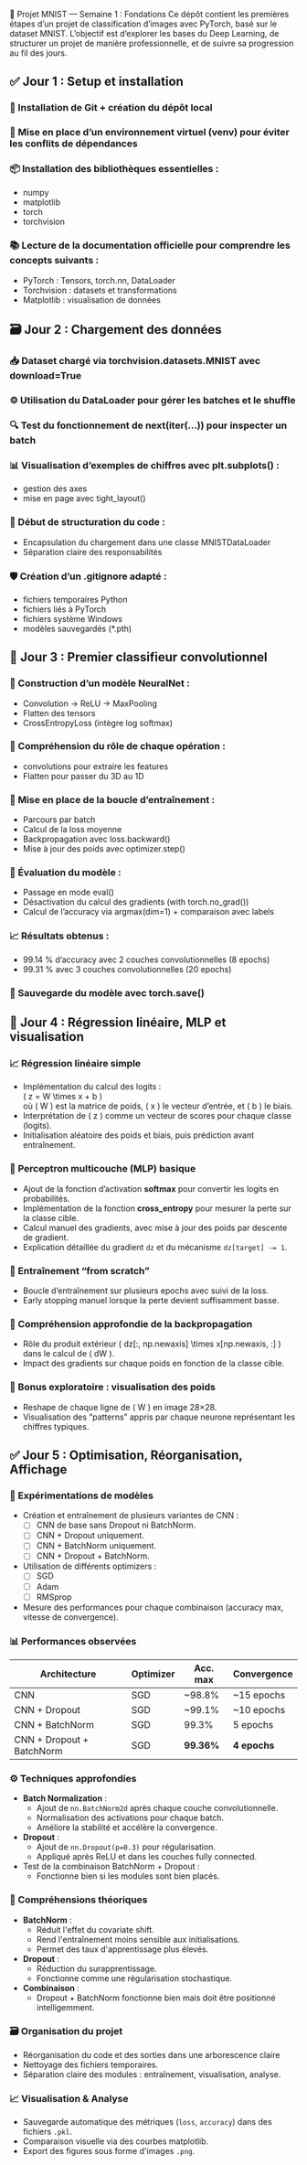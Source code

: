 🧠 Projet MNIST — Semaine 1 : Fondations
Ce dépôt contient les premières étapes d’un projet de classification d’images avec PyTorch, basé sur le dataset MNIST. L’objectif est d’explorer les bases du Deep Learning, de structurer un projet de manière professionnelle, et de suivre sa progression au fil des jours.

## ✅ Jour 1 : Setup et installation
  
### 🔧 Installation de Git + création du dépôt local
### 🐍 Mise en place d’un environnement virtuel (venv) pour éviter les conflits de dépendances 
### 📦 Installation des bibliothèques essentielles :
- numpy
-  matplotlib
-  torch
-  torchvision

### 📚 Lecture de la documentation officielle pour comprendre les concepts suivants :
- PyTorch : Tensors, torch.nn, DataLoader
- Torchvision : datasets et transformations
- Matplotlib : visualisation de données
  
## 🗃️ **Jour 2 : Chargement des données**

### 📥 Dataset chargé via torchvision.datasets.MNIST avec download=True
### ⚙️ Utilisation du DataLoader pour gérer les batches et le shuffle
### 🔍 Test du fonctionnement de next(iter(...)) pour inspecter un batch
### 📊 Visualisation d’exemples de chiffres avec plt.subplots() :
- gestion des axes
- mise en page avec tight_layout()
### 🧱 Début de structuration du code :
- Encapsulation du chargement dans une classe MNISTDataLoader
- Séparation claire des responsabilités
### 🛡️ Création d’un .gitignore adapté :
- fichiers temporaires Python
- fichiers liés à PyTorch
- fichiers système Windows
- modèles sauvegardés (*.pth)
        
## 🧠 Jour 3 : Premier classifieur convolutionnel
### 🧱 Construction d’un modèle NeuralNet :
- Convolution → ReLU → MaxPooling
- Flatten des tensors
- CrossEntropyLoss (intègre log softmax)
### 📐 Compréhension du rôle de chaque opération :
- convolutions pour extraire les features
- Flatten pour passer du 3D au 1D
### 🔁 Mise en place de la boucle d’entraînement :
- Parcours par batch
- Calcul de la loss moyenne
- Backpropagation avec loss.backward()
- Mise à jour des poids avec optimizer.step()
### 🧪 Évaluation du modèle :
- Passage en mode eval()
- Désactivation du calcul des gradients (with torch.no_grad())
- Calcul de l’accuracy via argmax(dim=1) + comparaison avec labels
### 📈 Résultats obtenus :
- 99.14 % d’accuracy avec 2 couches convolutionnelles (8 epochs)
- 99.31 % avec 3 couches convolutionnelles (20 epochs)
### 💾 Sauvegarde du modèle avec torch.save()
  
## 🧠 Jour 4 : Régression linéaire, MLP et visualisation

### 📈 Régression linéaire simple
- Implémentation du calcul des logits :  
  \( z = W \times x + b \)  
  où \( W \) est la matrice de poids, \( x \) le vecteur d’entrée, et \( b \) le biais.  
- Interprétation de \( z \) comme un vecteur de scores pour chaque classe (logits).  
- Initialisation aléatoire des poids et biais, puis prédiction avant entraînement.

### 🧮 Perceptron multicouche (MLP) basique
- Ajout de la fonction d’activation **softmax** pour convertir les logits en probabilités.  
- Implémentation de la fonction **cross_entropy** pour mesurer la perte sur la classe cible.  
- Calcul manuel des gradients, avec mise à jour des poids par descente de gradient.  
- Explication détaillée du gradient `dz` et du mécanisme `dz[target] -= 1`.

### 🔄 Entraînement “from scratch”
- Boucle d’entraînement sur plusieurs epochs avec suivi de la loss.  
- Early stopping manuel lorsque la perte devient suffisamment basse.

### 🧠 Compréhension approfondie de la backpropagation
- Rôle du produit extérieur \( dz[:, np.newaxis] \times x[np.newaxis, :] \) dans le calcul de \( dW \).  
- Impact des gradients sur chaque poids en fonction de la classe cible.

### 🧷 Bonus exploratoire : visualisation des poids
- Reshape de chaque ligne de \( W \) en image 28×28.  
- Visualisation des “patterns” appris par chaque neurone représentant les chiffres typiques.

## ✅ Jour 5 : Optimisation, Réorganisation, Affichage 

### 🧪 Expérimentations de modèles
- Création et entraînement de plusieurs variantes de CNN :
  - [ ] CNN de base sans Dropout ni BatchNorm.
  - [ ] CNN + Dropout uniquement.
  - [ ] CNN + BatchNorm uniquement.
  - [ ] CNN + Dropout + BatchNorm.
- Utilisation de différents optimizers :
  - [ ] SGD
  - [ ] Adam
  - [ ] RMSprop
- Mesure des performances pour chaque combinaison (accuracy max, vitesse de convergence).


### 📊 Performances observées

| Architecture                | Optimizer | Acc. max | Convergence |
|-----------------------------|-----------|----------|-------------|
| CNN                         | SGD       | ~98.8%   | ~15 epochs  |
| CNN + Dropout               | SGD       | ~99.1%   | ~10 epochs  |
| CNN + BatchNorm             | SGD       | 99.3%    | 5 epochs    |
| CNN + Dropout + BatchNorm   | SGD       | **99.36%**| **4 epochs**|

### ⚙️ Techniques approfondies
- **Batch Normalization** :
  - Ajout de `nn.BatchNorm2d` après chaque couche convolutionnelle.
  - Normalisation des activations pour chaque batch.
  - Améliore la stabilité et accélère la convergence.
- **Dropout** :
  - Ajout de `nn.Dropout(p=0.3)` pour régularisation.
  - Appliqué après ReLU et dans les couches fully connected.
- Test de la combinaison BatchNorm + Dropout :
  - Fonctionne bien si les modules sont bien placés.


### 🧠 Compréhensions théoriques
- **BatchNorm** :
  - Réduit l'effet du covariate shift.
  - Rend l'entraînement moins sensible aux initialisations.
  - Permet des taux d'apprentissage plus élevés.
- **Dropout** :
  - Réduction du surapprentissage.
  - Fonctionne comme une régularisation stochastique.
- **Combinaison** :
  - Dropout + BatchNorm fonctionne bien mais doit être positionné intelligemment.


### 🗃️ Organisation du projet
- Réorganisation du code et des sorties dans une arborescence claire 
- Nettoyage des fichiers temporaires.
- Séparation claire des modules : entraînement, visualisation, analyse.


### 📈 Visualisation & Analyse
- Sauvegarde automatique des métriques (`loss`, `accuracy`) dans des fichiers `.pkl`.
- Comparaison visuelle via des courbes matplotlib.
- Export des figures sous forme d'images `.png`.

